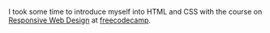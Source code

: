 I took some time to introduce myself into HTML and CSS with the course on [Responsive Web Design](https://freecodecamp.org/certification/Karl_Pelka/responsive-web-design) at [freecodecamp](https://www.freecodecamp.org).

